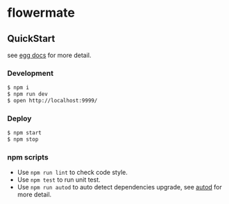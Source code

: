 # flowermate

## QuickStart

<!-- add docs here for user -->

see [egg docs][egg] for more detail.

### Development

```bash
$ npm i
$ npm run dev
$ open http://localhost:9999/
```

### Deploy

```bash
$ npm start
$ npm stop
```

### npm scripts

- Use `npm run lint` to check code style.
- Use `npm test` to run unit test.
- Use `npm run autod` to auto detect dependencies upgrade, see [autod](https://www.npmjs.com/package/autod) for more detail.

[egg]: https://eggjs.org
